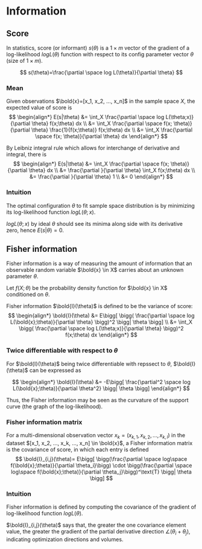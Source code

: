 # Information

## Score

In statistics, score (or informant) $s(\theta)$ is a $1 \times m$ vector of the gradient of a log-likelihood $log L(\theta)$ function with respect to its config parameter vector $\theta$ (size of $1 \times m$). 

$$
s(\theta)=\frac{\partial \space log L(\theta)}{\partial \theta}
$$

### Mean

Given observations $\bold{x}=[x_1, x_2, ..., x_n]$ in the sample space $X$, the expected value of score is
$$
\begin{align*}
E(s|\theta)
&=
\int_X \frac{\partial \space log L(\theta;x)}{\partial \theta} f(x;\theta) dx
\\ &=
\int_X \frac{\partial \space f(x; \theta)}{\partial \theta} \frac{1}{f(x;\theta)} f(x;\theta) dx
\\ &=
\int_X \frac{\partial \space f(x; \theta)}{\partial \theta} dx
\end{align*}
$$

By Leibniz integral rule which allows for interchange of derivative and integral, there is
$$
\begin{align*}
E(s|\theta) &=
\int_X \frac{\partial \space f(x; \theta)}{\partial \theta} dx
\\ &=
\frac{\partial }{\partial \theta} \int_X f(x;\theta) dx
\\ &=
\frac{\partial }{\partial \theta} 1 
\\ &= 
0
\end{align*}
$$

### Intuition

The optimal configuration $\theta$ to fit sample space distribution is by minimizing its log-likelihood function $logL(\theta;x)$. 

$logL(\theta;x)$ by ideal $\theta$ should see its minima along side with its derivative zero, hence $E(s|\theta)=0$.

## Fisher information

Fisher information is a way of measuring the amount of information that an observable random variable $\bold{x} \in X$ carries about an unknown parameter $\theta$.

Let $f(X;\theta)$ be the probability density function for $\bold{x} \in X$ conditioned on $\theta$.

Fisher information $\bold{I}(\theta)$ is defined to be the variance of score:
$$
\begin{align*}
\bold{I}(\theta)
&=
E\bigg[
    \bigg(
        \frac{\partial \space log L(\bold{x};\theta)}{\partial \theta}  
    \bigg)^2
    \bigg| \theta
\bigg]
\\ &=
\int_X \bigg( \frac{\partial \space log L(\theta;x)}{\partial \theta} \bigg)^2 f(x;\theta) dx
\end{align*}
$$

### Twice differentiable with respect to $\theta$

For $\bold{I}(\theta)$ being twice differentiable with repssect to $\theta$, $\bold{I}(\theta)$ can be expressed as

$$
\begin{align*}
\bold{I}(\theta)
&=
-E\bigg[
        \frac{\partial^2 \space log L(\bold{x};\theta)}{\partial \theta^2}  
    \bigg| \theta
\bigg]
\end{align*}
$$

Thus, the Fisher information may be seen as the curvature of the support curve (the graph of the log-likelihood).

### Fisher information matrix

For a multi-dimensional observation vector $x_k=(x_{k,1}, x_{k,2}, ..., x_{k,l})$ in the dataset $[x_1, x_2, ..., x_k, ..., x_n] \in \bold{x}$, a Fisher information matrix is the covariance of score, in which each entry is defined
$$
\bold{I}_{i,j}(\theta)=
E\bigg[
    \bigg(\frac{\partial \space log\space f(\bold{x};\theta)}{\partial \theta_i}\bigg)
    \cdot
    \bigg(\frac{\partial \space log\space f(\bold{x};\theta)}{\partial \theta_j}\bigg)^\text{T}
    \bigg| \theta
\bigg]
$$

### Intuition

Fisher information is defined by computing the covariance of the gradient of log-likelihood function $log L(\theta)$.

$\bold{I}_{i,j}(\theta)$ says that, the greater the one covariance element value, the greater the gradient of the partial derivative direction $\angle (\theta_i +  \theta_j)$, indicating optimization directions and volumes.